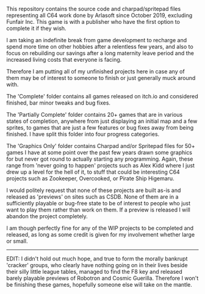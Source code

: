 This repository contains the source code and charpad/spritepad files representing all C64 work done by Arlasoft since October 2019, excluding Funfair Inc. This game is with a publisher who have the first option to complete it if they wish.

I am taking an indefinite break from game development to recharge and spend more time on other hobbies after a relentless few years, and also to focus on rebuilding our savings after a long maternity leave period and the increased living costs that everyone is facing. 

Therefore I am putting all of my unfinished projects here in case any of them may be of interest to someone to finish or just generally muck around with.

The 'Complete' folder contains all games released on itch.io and considered finished, bar minor tweaks and bug fixes. 

The 'Partially Complete' folder contains 20+ games that are in various states of completion, anywhere from just displaying an initial map and a few sprites, to games that are just a few features or bug fixes away from being finished. I have split this folder into four progress categories.

The 'Graphics Only' folder contains Charpad and/or Spritepad files for 50+ games I have at some point over the past few years drawn some graphics for but never got round to actually starting any programming. Again, these range from 'never going to happen' projects such as Alex Kidd where I just drew up a level for the hell of it, to stuff that could be interesting C64 projects such as Zookeeper, Overcooked, or Pirate Ship Higemaru. 

I would politely request that none of these projects are built as-is and released as 'previews' on sites such as CSDB. None of them are in a sufficiently playable or bug-free state to be of interest to people who just want to play them rather than work on them. If a preview is released I will abandon the project completely.

I am though perfectly fine for any of the WIP projects to be completed and released, as long as some credit is given for my involvement whether large or small. 

-----------------

EDIT: I didn't hold out much hope, and true to form the morally bankrupt 'cracker' groups, who clearly have nothing going on in their lives beside their silly little league tables, managed to find the F8 key and released barely playable previews of Robotron and Cosmic Guerilla. Therefore I won't be finishing these games, hopefully someone else will take on the mantle.

